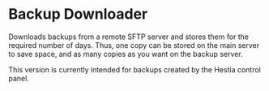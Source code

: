 # Backup Downloader

Downloads backups from a remote SFTP server and stores them for the required number of days. 
Thus, one copy can be stored on the main server to save space, and as many copies as you want on the backup server.

This version is currently intended for backups created by the Hestia control panel.
